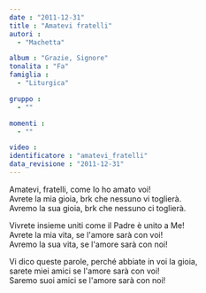 ```yaml
---
date : "2011-12-31"
title : "Amatevi fratelli"
autori : 
  - "Machetta"

album : "Grazie, Signore"
tonalita : "Fa"
famiglia : 
  - "Liturgica"

gruppo : 
  - ""

momenti : 
  - ""

video : 
identificatore : "amatevi_fratelli"
data_revisione : "2011-12-31"
---
```

  
  
Amatevi, fratelli, come Io ho amato voi!  
Avrete  la mia gioia,  brk che nessuno vi toglierà.  
Avremo  la sua gioia,  brk che nessuno ci toglierà.  
  
  
  
Vivrete insieme uniti come il Padre è unito a Me!  
Avrete  la mia vita,  se l'amore sarà con voi!  
Avremo  la sua vita,  se l'amore sarà con noi!  
  
  
  
Vi dico queste parole, perché abbiate in voi la gioia,   
sarete  miei amici  se l'amore sarà con voi!  
Saremo  suoi amici  se l'amore sarà con noi!  
  
  
  
